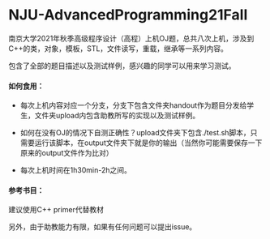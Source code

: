 # NJU-AdvancedProgramming21Fall

南京大学2021年秋季高级程序设计（高程）上机OJ题，总共八次上机，涉及到C++的类，对象，模板，STL，文件读写，重载，继承等一系列内容。

包含了全部的题目描述以及测试样例，感兴趣的同学可以用来学习测试。

#### 如何食用：

- 每次上机内容对应一个分支，分支下包含文件夹handout作为题目分发给学生，文件夹upload内包含助教所写的实现以及测试样例。
- 如何在没有OJ的情况下自测正确性？upload文件夹下包含./test.sh脚本，只需要运行该脚本，在output文件夹下就是你的输出（当然你可能需要保存一下原来的output文件作为比对）

- 每次上机时间在1h30min-2h之间。



#### 参考书目：

建议使用C++ primer代替教材



另外，由于助教能力有限，如果有任何问题可以提出issue。

